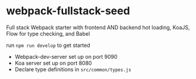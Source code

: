 # webpack-fullstack-seed
Full stack Webpack starter with frontend AND backend hot loading, KoaJS, Flow for type checking, and Babel

run `npm run develop` to get started

- Webpack-dev-server set up on port 9090
- Koa server set up on port 8080
- Declare type definitions in `src/common/types.js`
